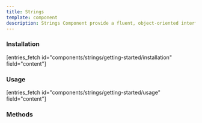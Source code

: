 ```yaml
---
title: Strings
template: component
description: Strings Component provide a fluent, object-oriented interface for working with string values, allowing you to chain multiple string operations together using a more readable syntax compared to traditional PHP strings functions.
---
```


### Installation

[entries_fetch id="components/strings/getting-started/installation" field="content"]

### Usage

[entries_fetch id="components/strings/getting-started/usage" field="content"]

### Methods

